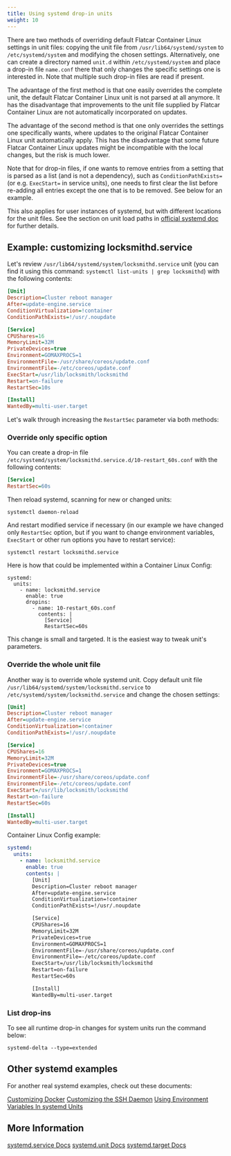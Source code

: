 ```yaml
---
title: Using systemd drop-in units
weight: 10
---
```


There are two methods of overriding default Flatcar Container Linux settings in unit files: copying the unit file from `/usr/lib64/systemd/system` to `/etc/systemd/system` and modifying the chosen settings. Alternatively, one can create a directory named `unit.d` within `/etc/systemd/system` and place a drop-in file `name.conf` there that only changes the specific settings one is interested in. Note that multiple such drop-in files are read if present.

The advantage of the first method is that one easily overrides the complete unit, the default Flatcar Container Linux unit is not parsed at all anymore. It has the disadvantage that improvements to the unit file supplied by Flatcar Container Linux are not automatically incorporated on updates.

The advantage of the second method is that one only overrides the settings one specifically wants, where updates to the original Flatcar Container Linux unit automatically apply. This has the disadvantage that some future Flatcar Container Linux updates might be incompatible with the local changes, but the risk is much lower.

Note that for drop-in files, if one wants to remove entries from a setting that is parsed as a list (and is not a dependency), such as `ConditionPathExists=` (or e.g. `ExecStart=` in service units), one needs to first clear the list before re-adding all entries except the one that is to be removed. See below for an example.

This also applies for user instances of systemd, but with different locations for the unit files. See the section on unit load paths in [official systemd doc](http://www.freedesktop.org/software/systemd/man/systemd.unit.html) for further details.

## Example: customizing locksmithd.service

Let's review `/usr/lib64/systemd/system/locksmithd.service` unit (you can find it using this command: `systemctl list-units | grep locksmithd`) with the following contents:

```ini
[Unit]
Description=Cluster reboot manager
After=update-engine.service
ConditionVirtualization=!container
ConditionPathExists=!/usr/.noupdate

[Service]
CPUShares=16
MemoryLimit=32M
PrivateDevices=true
Environment=GOMAXPROCS=1
EnvironmentFile=-/usr/share/coreos/update.conf
EnvironmentFile=-/etc/coreos/update.conf
ExecStart=/usr/lib/locksmith/locksmithd
Restart=on-failure
RestartSec=10s

[Install]
WantedBy=multi-user.target
```

Let's walk through increasing the `RestartSec` parameter via both methods:

### Override only specific option

You can create a drop-in file `/etc/systemd/system/locksmithd.service.d/10-restart_60s.conf` with the following contents:

```ini
[Service]
RestartSec=60s
```

Then reload systemd, scanning for new or changed units:

```shell
systemctl daemon-reload

```

And restart modified service if necessary (in our example we have changed only `RestartSec` option, but if you want to change environment variables, `ExecStart` or other run options you have to restart service):

```shell
systemctl restart locksmithd.service
```

Here is how that could be implemented within a Container Linux Config:

```containter-linux-config
systemd:
  units:
    - name: locksmithd.service
      enable: true
      dropins:
        - name: 10-restart_60s.conf
          contents: |
            [Service]
            RestartSec=60s
```

This change is small and targeted. It is the easiest way to tweak unit's parameters.

### Override the whole unit file

Another way is to override whole systemd unit. Copy default unit file `/usr/lib64/systemd/system/locksmithd.service` to `/etc/systemd/system/locksmithd.service` and change the chosen settings:

```ini
[Unit]
Description=Cluster reboot manager
After=update-engine.service
ConditionVirtualization=!container
ConditionPathExists=!/usr/.noupdate

[Service]
CPUShares=16
MemoryLimit=32M
PrivateDevices=true
Environment=GOMAXPROCS=1
EnvironmentFile=-/usr/share/coreos/update.conf
EnvironmentFile=-/etc/coreos/update.conf
ExecStart=/usr/lib/locksmith/locksmithd
Restart=on-failure
RestartSec=60s

[Install]
WantedBy=multi-user.target
```

Container Linux Config example:

```yaml
systemd:
  units:
    - name: locksmithd.service
      enable: true
      contents: |
        [Unit]
        Description=Cluster reboot manager
        After=update-engine.service
        ConditionVirtualization=!container
        ConditionPathExists=!/usr/.noupdate

        [Service]
        CPUShares=16
        MemoryLimit=32M
        PrivateDevices=true
        Environment=GOMAXPROCS=1
        EnvironmentFile=-/usr/share/coreos/update.conf
        EnvironmentFile=-/etc/coreos/update.conf
        ExecStart=/usr/lib/locksmith/locksmithd
        Restart=on-failure
        RestartSec=60s

        [Install]
        WantedBy=multi-user.target
```

### List drop-ins

To see all runtime drop-in changes for system units run the command below:

```shell
systemd-delta --type=extended
```

## Other systemd examples

For another real systemd examples, check out these documents:

[Customizing Docker](customizing-docker#using-a-dockercfg-file-for-authentication)
[Customizing the SSH Daemon](customizing-sshd#changing-the-sshd-port)
[Using Environment Variables In systemd Units](using-environment-variables-in-systemd-units)

## More Information

<a class="btn btn-default" href="http://www.freedesktop.org/software/systemd/man/systemd.service.html">systemd.service Docs</a>
<a class="btn btn-default" href="http://www.freedesktop.org/software/systemd/man/systemd.unit.html">systemd.unit Docs</a>
<a class="btn btn-default" href="http://www.freedesktop.org/software/systemd/man/systemd.target.html">systemd.target Docs</a>
